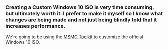### Creating a Custom Windows 10 ISO is very time consuming, but ultimately worth it. I prefer to make it myself so I know what changes are being made and not just being blindly told that it increases performance.

We're going to be using the [MSMG Toolkit](https://www.majorgeeks.com/files/details/msmg_toolkit.html) to customize the official Windows 10 ISO.
